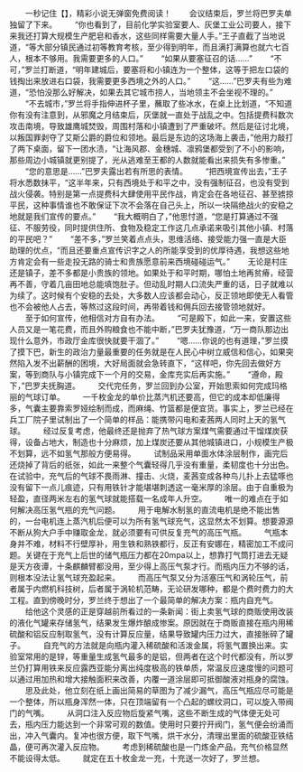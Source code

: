 　　一秒记住【】，精彩小说无弹窗免费阅读！
　　会议结束后，罗兰将巴罗夫单独留了下来。
　　“你也看到了，目前化学实验室要人、灰堡工业公司要人，接下来我还打算大规模生产肥皂和香水，这些同样需要大量人手。”王子直截了当地说道，“等大部分镇民通过初等教育考核，至少得到明年，而且满打满算也就六七百人，根本不够用。我需要更多的人口。”
　　“如果从要塞征召的话……”
　　“不可，”罗兰打断道，“明年建城后，要塞将和小镇连为一个整体，这等于把左口袋的钱掏出来放进右口袋，我需要更多西境之外的人口。”
　　“这……”巴罗夫有些为难道，“恐怕没那么好解决，如果去其它城市捞人，当地领主不会坐视不理的。”
　　“不去城市，”罗兰将手指伸进杯子里，蘸取了些冰水，在桌上比划道，“不知道你有没有注意到，从邪魔之月结束后，灰堡就一直处于战乱之中。包括提费科数次攻击南境，导致雄鹰城焚毁，周围村落和小镇遭到了严重破坏。然后是征讨北境，以叛国罪剥夺了艾斯公爵的爵位和领地。最后是东边的这场海上袭击，”他用力敲打了两下桌面，留下一团水渍，“让海风郡、金穗城、凛鸦堡都受到了不小的影响，那些周边小城镇就更别提了，光从逃难至王都的人数就能看出来损失有多惨重。”
　　“您的意思是……”巴罗夫露出若有所思的表情。
　　“把西境宣传出去，”王子将水悉数抹平，“这半年来，只有西境处于和平之中，没有强制征召，也没有受到战火侵袭。特别是第一点提费科大肆使用平民作战，肯定会在各地征召、甚至掳掠平民，这种事情谁也不敢保证下次不会落在自己头上，所以一块隔绝战火的安稳之地就是我们宣传的要点。”
　　“我大概明白了，”他思忖道，“您是打算通过不强征、不服劳役，同时提供住所、食物及稳定工作这几点承诺来吸引其他小镇、村落的平民吧？”
　　“差不多，”罗兰笑着点点头，思维活络、接受能力强一直是大臣助理的优点，“而且还要重点宣传识字之人的所能享受到的优厚待遇，我想这些地方肯定会有一些走投无路的骑士和贵族愿意前来西境碰碰运气。”
　　无论是村庄还是镇子，差不多都是小贵族的领地。如果处于和平时期，哪怕土地再贫瘠，经营再不善，守着几亩田地总能填饱肚子。但动乱时期人口流失严重的话，日子就难以为续了。这时候有个安稳的去处，大多数人应该都会动心，反正领地即使无人看管也不会被他人占去，等熬过这段时间，再带着钱和佣兵回去接管领地就好。
　　至于如何宣传，他相信对方自有办法。
　　“可是殿下，如此一来，安置这些人员又是一笔花费，而且外购粮食也不能中断，”巴罗夫犹豫道，“万一商队那边出现什么意外，市政厅金库很快就要干涸了。”
　　“嗯……你说的也有道理，”罗兰摸了摸下巴，新生的政治力量最重要的任务就是在人民心中树立威信和信心，如果突然陷入发不出薪酬的困境，大好局面就会急转直下，“这样吧，你先回去做好方案，等到商队与小镇完成下一个月的交易，金库充实后再实施。”
　　“遵命，殿下，”巴罗夫抚胸道。
　　交代完任务，罗兰回到办公室，开始思索如何完成玛格丽的气球订单。
　　一千枚金龙的单价比蒸汽机还要高，但它的成本却低廉得多，气囊主要靠索罗娅绘制而成，而麻绳、竹篮都是便宜货。事实上，罗兰已经在兵工厂院子里试制出了一个简单的样品：能携带闪电和麦茜两人同时上天的氢气球。
　　经过反复考虑，他最终还是抛弃了热气球方案煤气需要通过干馏煤炭获得，设备占地大，制造也十分麻烦，加上煤炭还要从其他城镇进口，小规模生产极不划算，远不如氢气那般方便易得。
　　试制品采用单面水体涂层制作，画完后还烧掉了背后的纸张，如此一来整个气囊轻得几乎没有重量，柔韧度也十分出色。在试验中，充气后的气球不畏雨淋、撞击、火烧，麦茜变成各种鸟儿扑上去猛啄也没有留下一点儿痕迹，只有用铁针才能堪堪刺透这一毫米厚的涂层。由于自重极为轻盈，直径两米左右的氢气球就能搭载一名成年人升空。
　　唯一的难点在于如何解决高压氢气瓶的充气问题。
　　用于电解水制氢的直流电机是绝不能出售的，一台电机连上蒸汽机后便可以为所有氢气球充气，这显然太不划算。想要源源不断从狗大户手中赚取金龙，就必须要有可供反复充气的高压气瓶。
　　气瓶本身并不难，材料不行壁厚补，用生铁和熟铁都行，反正有安娜在，精密加工不成问题。关键在于充气上后世的储气瓶压力都在20mpa以上，想靠打气筒打进去无疑是天方夜谭，十条麒麟臂都没用，至少得上高压气泵才行。而瓶内压力不够的话，则根本没法让氢气球充盈起来。
　　而高压气泵又分为活塞压气和涡轮压气，前者属于内燃机科技树，后者属于涡轮机范畴，无论研发哪种，都是个费时费力的大工程。直到傍晚时分，罗兰终于想出了一个最简单的解决方案：瓶内自充气。
　　给他这个灵感的正是穿越前所看过的一条新闻：街上卖氢气球的商贩使用改装的液化气罐来存储氢气，结果发生爆炸酿成惨案。原因就在于商贩直接在瓶内用稀硫酸和铝反应制取氢气，没有计算反应量，结果导致罐内压力过大，直接胀碎了罐子。
　　自充气的方法就是向瓶内灌入稀硫酸和活泼金属，将氢气置换出来。实验室常用的是锌，等重量生成氢气最多的是铝，但两者在这个时代都没有，所以罗兰仍打算用铁来反应露西亚能分离出纯度极高的铁单质，常温反应速度慢的问题可以通过用加热和增大接触面积来改善，内覆一道涂层即可抵御酸液对瓶身的腐蚀。
　　思及此处，他立刻在纸上画出简易的草图为了减少漏气，高压气瓶应尽可能是一个整体，所以瓶身浑然一体，只在顶端留有一个凸起的螺纹洞口，可以旋入带阀门的气嘴。
　　从洞口注入反应物后旋紧气嘴，这些不断生成的气体便无处可去，瓶内压力能达到一个非常可观的数值。使用时只要拧开阀门，氢气便会纷涌而出，冲入气囊内。复冲也很方便，取下气嘴，烘干水分，清理出里面的硫酸亚铁结晶，便可再次灌入反应物。
　　考虑到稀硫酸也是一门炼金产品，充气价格显然不能设得太低。
　　就定在五十枚金龙一充，十充送一次好了，罗兰想。
